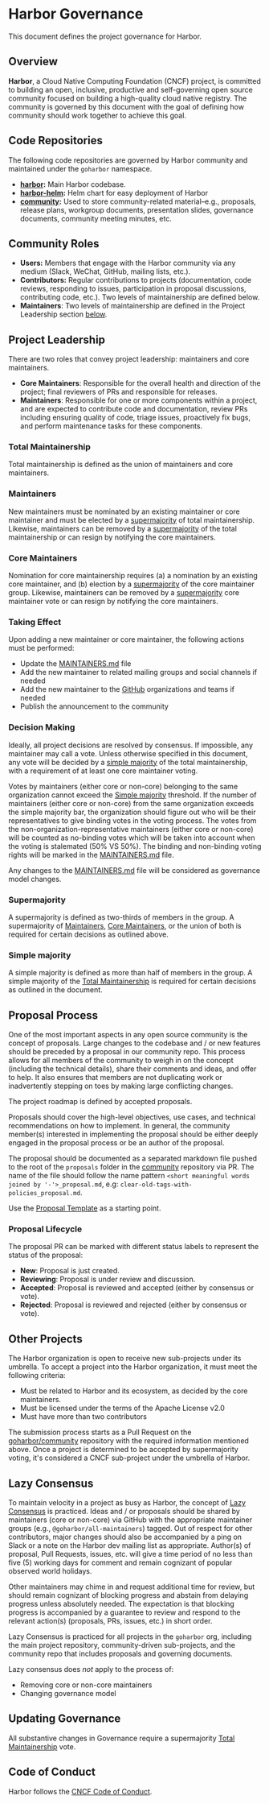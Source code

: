 # Harbor Governance

This document defines the project governance for Harbor.

## Overview

**Harbor**, a Cloud Native Computing Foundation (CNCF) project, is committed
to building an open, inclusive, productive and self-governing open source
community focused on building a high-quality cloud native registry. The
community is governed by this document with the goal of defining how community
should work together to achieve this goal.

## Code Repositories

The following code repositories are governed by Harbor community and
maintained under the `goharbor` namespace.

* **[harbor](https://github.com/goharbor/harbor):** Main Harbor codebase.
* **[harbor-helm](https://github.com/goharbor/harbor-helm):** Helm chart for easy deployment of Harbor
* **[community](https://github.com/goharbor/community):** Used to store community-related material–e.g., proposals, release plans, workgroup documents, presentation slides, governance documents, community meeting minutes, etc.

## Community Roles

* **Users:** Members that engage with the Harbor community via any medium (Slack, WeChat, GitHub, mailing lists, etc.).
* **Contributors:** Regular contributions to projects (documentation, code reviews, responding to issues, participation in proposal discussions, contributing code, etc.). Two levels of maintainership are defined below.
* **Maintainers**: Two levels of maintainership are defined in the Project Leadership section [below](#total-maintainership).

## Project Leadership

There are two roles that convey project leadership: maintainers and core maintainers.

* **Core Maintainers**: Responsible for the overall health and direction of the project; final reviewers of PRs and responsible for releases.
* **Maintainers**: Responsible for one or more components within a project, and are expected to contribute code and documentation, review PRs including ensuring quality of code, triage issues, proactively fix bugs, and perform maintenance tasks for these components.

### Total Maintainership

Total maintainership is defined as the union of maintainers and core
maintainers.

### Maintainers

New maintainers must be nominated by an existing maintainer or core maintainer
and must be elected by a [supermajority](#supermajority) of total maintainership. Likewise,
maintainers can be removed by a [supermajority](#supermajority) of the total maintainership or can resign by notifying the core maintainers.

### Core Maintainers

Nomination for core maintainership requires (a) a nomination by an existing
core maintainer, and (b) election by a [supermajority](#supermajority) of the core maintainer group. Likewise, maintainers can be removed by a [supermajority](#supermajority) core maintainer vote or can resign by notifying the core maintainers.

### Taking Effect

Upon adding a new maintainer or core maintainer, the following actions must be performed:

* Update the [MAINTAINERS.md](https://github.com/goharbor/community/blob/master/MAINTAINERS.md) file
* Add the new maintainer to related mailing groups and social channels if needed
* Add the new maintainer to the [GitHub](https://github.com/orgs/goharbor/teams) organizations and teams if needed
* Publish the announcement to the community

### Decision Making

Ideally, all project decisions are resolved by consensus. If impossible, any
maintainer may call a vote. Unless otherwise specified in this document, any
vote will be decided by a [simple majority](#simple-majority) of the total maintainership, with a requirement of at least one core maintainer voting.

Votes by maintainers (either core or non-core) belonging to the same organization cannot
exceed the [Simple majority](#simple-majority) threshold. If the number of maintainers
(either core or non-core) from the same organization exceeds the simple majority bar, the
organization should figure out who will be their representatives to give binding votes in
the voting process. The votes from the non-organization-representative maintainers (either
core or non-core) will be counted as no-binding votes which will be taken into account when
the voting is stalemated (50% VS 50%). The binding and non-binding voting rights will be
marked in the [MAINTAINERS.md](https://github.com/goharbor/community/blob/master/MAINTAINERS.md) file.

Any changes to the [MAINTAINERS.md](https://github.com/goharbor/community/blob/master/MAINTAINERS.md) file will be considered as governance model changes.

### Supermajority

A supermajority is defined as two-thirds of members in the group.
A supermajority of [Maintainers](#maintainers), [Core Maintainers](#core-maintainers), or 
the union of both is required for certain decisions as outlined above.

### Simple majority

A simple majority is defined as more than half of members in the group.
A simple majority of the [Total Maintainership](#total-maintainership) is required for 
certain decisions as outlined in the document.

## Proposal Process

One of the most important aspects in any open source community is the concept
of proposals. Large changes to the codebase and / or new features should be
preceded by a proposal in our community repo. This process allows for all
members of the community to weigh in on the concept (including the technical
details), share their comments and ideas, and offer to help. It also ensures
that members are not duplicating work or inadvertently stepping on toes by
making large conflicting changes.

The project roadmap is defined by accepted proposals.

Proposals should cover the high-level objectives, use cases, and technical
recommendations on how to implement. In general, the community member(s)
interested in implementing the proposal should be either deeply engaged in the
proposal process or be an author of the proposal.

The proposal should be documented as a separated markdown file pushed to the root of the
`proposals` folder in the [community](https://github.com/goHarbor/community)
repository via PR. The name of the file should follow the name pattern `<short
meaningful words joined by '-'>_proposal.md`, e.g:
`clear-old-tags-with-policies_proposal.md`.

Use the [Proposal Template](proposals/TEMPLATE.md) as a starting point.

### Proposal Lifecycle

The proposal PR can be marked with different status labels to represent the
status of the proposal:

* **New**: Proposal is just created.
* **Reviewing**: Proposal is under review and discussion.
* **Accepted**: Proposal is reviewed and accepted (either by consensus or vote).
* **Rejected**: Proposal is reviewed and rejected (either by consensus or vote).

## Other Projects

The Harbor organization is open to receive new sub-projects under its umbrella. To accept a
project into the Harbor organization, it must meet the following criteria:

* Must be related to Harbor and its ecosystem, as decided by the core maintainers.
* Must be licensed under the terms of the Apache License v2.0
* Must have more than two contributors

The submission process starts as a Pull Request on the [goharbor/community](https://github.com/goharbor/community) 
repository with the required information mentioned above. Once a project is determined to 
be accepted by supermajority voting, it's considered a CNCF sub-project under the umbrella of Harbor.

## Lazy Consensus

To maintain velocity in a project as busy as Harbor, the concept of [Lazy
Consensus](http://en.osswiki.info/concepts/lazy_consensus) is practiced. Ideas
and / or proposals should be shared by maintainers (core or non-core) via
GitHub with the appropriate maintainer groups (e.g.,
`@goharbor/all-maintainers`) tagged. Out of respect for other contributors,
major changes should also be accompanied by a ping on Slack or a note on the
Harbor dev mailing list as appropriate. Author(s) of proposal, Pull Requests,
issues, etc.  will give a time period of no less than five (5) working days for
comment and remain cognizant of popular observed world holidays.

Other maintainers may chime in and request additional time for review, but
should remain cognizant of blocking progress and abstain from delaying
progress unless absolutely needed. The expectation is that blocking progress
is accompanied by a guarantee to review and respond to the relevant action(s)
(proposals, PRs, issues, etc.) in short order.

Lazy Consensus is practiced for all projects in the `goharbor` org, including
the main project repository, community-driven sub-projects, and the community
repo that includes proposals and governing documents.

Lazy consensus does _not_ apply to the process of:

* Removing core or non-core maintainers
* Changing governance model

## Updating Governance

All substantive changes in Governance require a supermajority [Total
Maintainership](#total-maintainership) vote.

## Code of Conduct

Harbor follows the [CNCF Code of Conduct](https://github.com/cncf/foundation/blob/master/code-of-conduct.md).